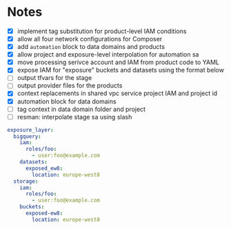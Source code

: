 # Notes

- [x] implement tag substitution for product-level IAM conditions
- [x] allow all four network configurations for Composer
- [x] add `automation` block to data domains and products
- [x] allow project and exposure-level interpolation for automation sa
- [x] move processing serivce account and IAM from product code to YAML
- [x] expose IAM for "exposure" buckets and datasets using the format below
- [ ] output tfvars for the stage
- [ ] output provider files for the products
- [x] context replacements in shared vpc service project IAM and project id
- [x] automation block for data domains
- [ ] tag context in data domain folder and project
- [ ] resman: interpolate stage sa using slash

```yaml
exposure_layer:
  bigquery:
    iam:
      roles/foo:
        - user:foo@example.com
    datasets:
      exposed_ew8:
        location: europe-west8
  storage:
    iam:
      roles/foo:
        - user:foo@example.com
    buckets:
      exposed-ew8:
        location: europe-west8
```
